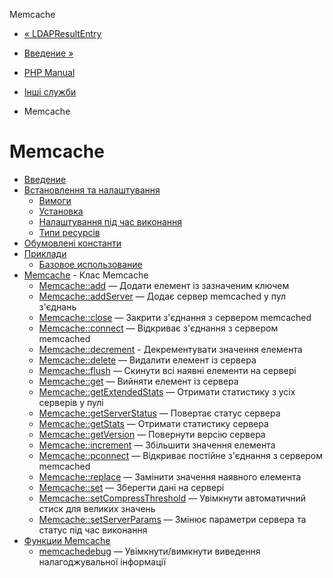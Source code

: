 Memcache

-   [« LDAPResultEntry](class.ldap-result-entry.html)
    
-   [Введение »](intro.memcache.html)
    
-   [PHP Manual](index.html)
    
-   [Інші служби](refs.remote.other.html)
    
-   Memcache
    

# Memcache

-   [Введение](intro.memcache.html)
-   [Встановлення та налаштування](memcache.setup.html)
    -   [Вимоги](memcache.requirements.html)
    -   [Установка](memcache.installation.html)
    -   [Налаштування під час виконання](memcache.ini.html)
    -   [Типи ресурсів](memcache.resources.html)
-   [Обумовлені константи](memcache.constants.html)
-   [Приклади](memcache.examples.html)
    -   [Базовое использование](memcache.examples-overview.html)
-   [Memcache](class.memcache.html) - Клас Memcache
    -   [Memcache::add](memcache.add.html) — Додати елемент із зазначеним ключем
    -   [Memcache::addServer](memcache.addserver.html) — Додає сервер memcached у пул з'єднань
    -   [Memcache::close](memcache.close.html) — Закрити з'єднання з сервером memcached
    -   [Memcache::connect](memcache.connect.html) — Відкриває з'єднання з сервером memcached
    -   [Memcache::decrement](memcache.decrement.html) - Декрементувати значення елемента
    -   [Memcache::delete](memcache.delete.html) — Видалити елемент із сервера
    -   [Memcache::flush](memcache.flush.html) — Скинути всі наявні елементи на сервері
    -   [Memcache::get](memcache.get.html) — Вийняти елемент із сервера
    -   [Memcache::getExtendedStats](memcache.getextendedstats.html) — Отримати статистику з усіх серверів у пулі
    -   [Memcache::getServerStatus](memcache.getserverstatus.html) — Повертає статус сервера
    -   [Memcache::getStats](memcache.getstats.html) — Отримати статистику сервера
    -   [Memcache::getVersion](memcache.getversion.html) — Повернути версію сервера
    -   [Memcache::increment](memcache.increment.html) — Збільшити значення елемента
    -   [Memcache::pconnect](memcache.pconnect.html) — Відкриває постійне з'єднання з сервером memcached
    -   [Memcache::replace](memcache.replace.html) — Замінити значення наявного елемента
    -   [Memcache::set](memcache.set.html) — Зберегти дані на сервері
    -   [Memcache::setCompressThreshold](memcache.setcompressthreshold.html) — Увімкнути автоматичний стиск для великих значень
    -   [Memcache::setServerParams](memcache.setserverparams.html) — Змінює параметри сервера та статус під час виконання
-   [Функции Memcache](ref.memcache.html)
    -   [memcachedebug](function.memcache-debug.html) — Увімкнути/вимкнути виведення налагоджувальної інформації